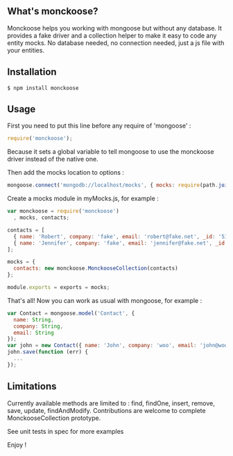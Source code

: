 ## What's monckoose?

  Monckoose helps you working with mongoose but without any database.
  It provides a fake driver and a collection helper to make it easy to code any entity mocks.
  No database needed, no connection needed, just a js file with your entities.

## Installation

    $ npm install monckoose


## Usage

First you need to put this line before any require of 'mongoose' :

```javascript
require('monckoose');
```

Because it sets a global variable to tell mongoose to use the monckoose driver instead of the native one.

Then add the mocks location to options :

```javascript
mongoose.connect('mongodb://localhost/mocks', { mocks: require(path.join(__dirname, 'myMocks')) });
```

Create a mocks module in myMocks.js, for example :

```javascript
var monckoose = require('monckoose')
  , mocks, contacts;

contacts = [
  { name: 'Robert', company: 'fake', email: 'robert@fake.net', _id: '51605fe1779ade6334000009', __v: 0 },
  { name: 'Jennifer', company: 'fake', email: 'jennifer@fake.net', _id: '51605fe1779ade6334000004', __v: 0 }
];

mocks = {
  contacts: new monckoose.MonckooseCollection(contacts)
};

module.exports = exports = mocks;
```

That's all! Now you can work as usual with mongoose, for example :

```javascript
var Contact = mongoose.model('Contact', {
  name: String,
  company: String,
  email: String
});
var john = new Contact({ name: 'John', company: 'woo', email: 'john@woo.org' });
john.save(function (err) {
  ...
});
```

## Limitations

Currently available methods are limited to : find, findOne, insert, remove, save, update, findAndModify. Contributions are welcome to complete MonckooseCollection prototype.


See unit tests in spec for more examples

Enjoy !
